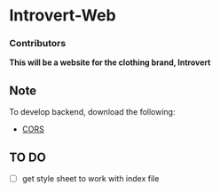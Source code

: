 
# Introvert-Web

### Contributors
**This will be a website for the clothing brand, Introvert**


## Note
To develop backend, download the following:

 - [CORS](https://www.npmjs.com/package/cors#simple-usage-enable-all-cors-requests)

 ## TO DO
- [ ] get style sheet to work with index file
